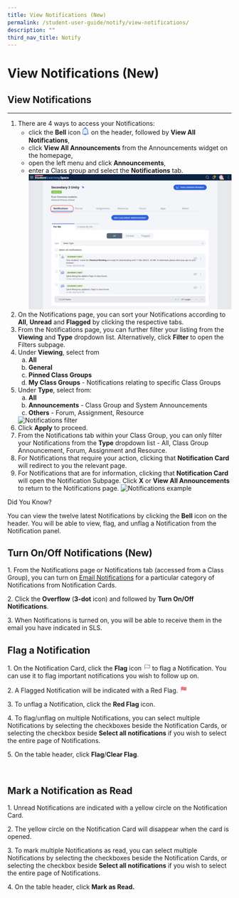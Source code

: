 ```yaml
---
title: View Notifications (New)
permalink: /student-user-guide/notify/view-notifications/
description: ""
third_nav_title: Notify
---
```

<h1>View Notifications (New)</h1>
<h2>View Notifications</h2>
<hr>
<ol>
  <li>There are 4 ways to access your Notifications:
    <ul>
      <li>click the <strong>Bell</strong> icon <img style="width:1rem; display: inline;" alt="Bell icon" src="/images/Icons/Bell.svg"> on the header, followed by <strong>View All Notifications</strong>,</li>
      <li>click <strong>View All Announcements</strong> from the Announcements widget on the homepage,</li>
      <li>open the left menu and click <strong>Announcements</strong>,</li>
      <li>enter a Class group and select the <strong>Notifications</strong> tab. <a target="_blank" href="/images/2Teacher/N-ClassGroupNotification.png"><img src="/images/2Teacher/N-ClassGroupNotification.png"></a></li>
    </ul>
  </li>
  <li>On the Notifications page, you can sort your Notifications according to <strong>All</strong>, <strong>Unread</strong> and <strong>Flagged</strong> by clicking the respective tabs.</li>
  <li>From the Notifications page, you can further filter your listing from the <strong>Viewing</strong> and <strong>Type</strong> dropdown list. Alternatively, click <strong>Filter</strong> to open the Filters subpage.</li>
  <li>Under <strong>Viewing</strong>, select from
    <ol style="list-style-type: lower-alpha;">
      <li><strong>All</strong></li>
      <li><strong>General</strong></li>
      <li><strong>Pinned Class Groups</strong></li>
      <li><strong>My Class Groups</strong> - Notifications relating to specific Class Groups</li>
    </ol>
  </li>
  <li>Under <strong>Type</strong>, select from:
   <ol style="list-style-type: lower-alpha;">
      <li><strong>All</strong></li>
      <li><strong>Announcements</strong> - Class Group and System Announcements</li>
      <li><strong>Others</strong> - Forum, Assignment, Resource</li>
    </ol>
    <img alt="Notifications filter" src="N-NotificationsFilter.png">
  </li>
  <li>Click <strong>Apply</strong> to proceed.</li>
  <li>From the Notifications tab within your Class Group, you can only filter your Notifications from the <strong>Type</strong> dropdown list - All, Class Group Announcement, Forum, Assignment and Resource.</li>
  <li>For Notifications that require your action, clicking that <strong>Notification Card</strong> will redirect to you the relevant page.</li>
  <li>For Notifications that are for information, clicking that <strong>Notification Card</strong> will open the Notification Subpage. Click <strong>X</strong> or <strong>View All Announcements</strong> to return to the Notifications page. <img alt="Notifications example" src="N-Notifications1.png"></li>
</ol>
<p>Did You Know?</p>
<p>You can view the twelve latest Notifications by clicking the <strong>Bell</strong> icon on the header. You will be able to view, flag, and unflag a Notification from the Notification panel.</p>
<h2>Turn On/Off Notifications (New)</h2>

<p>1. From the Notifications page or Notifications tab (accessed from a Class Group), you can turn on <a href="[hyperlink setting up email notifications]">Email Notifications</a> for a particular category of Notifications from Notification Cards.</p>
<p>2. Click the <strong>Overflow</strong> (<strong>3-dot</strong> icon) and followed by <strong>Turn On/Off Notifications</strong>. <img alt="" src="N-EmailNotifications.png"></p>
<p>3. When Notifications is turned on, you will be able to receive them in the email you have indicated in SLS.</p>

<h2>Flag a Notification</h2>

<p>1. On the Notification Card, click the <strong>Flag</strong> icon <img style="width:1rem; display: inline;" src="/images/Icons/Flag24.svg"> to flag a Notification. You can use it to flag important notifications you wish to follow up on.</p>
<p>2. A Flagged Notification will be indicated with a Red Flag. <img alt="" style="width:1rem; display: inline;" src="/images/Icons/FlagFilled24.svg"></p>
<p>3. To unflag a Notification, click the <strong>Red Flag</strong> icon.</p>
<p>4. To flag/unflag on multiple Notifications, you can select multiple Notifications by selecting the checkboxes beside the Notification Cards, or selecting the checkbox beside <strong>Select all notifications</strong> if you wish to select the entire page of Notifications.</p>
<p>5. On the table header, click <strong>Flag</strong>/<strong>Clear Flag</strong>.</p>

<img alt="" src="N-FlagNotifications.png">

<h2>Mark a Notification as Read</h2>

<p>1. Unread Notifications are indicated with a yellow circle on the Notification Card. </p>
<p>2. The yellow circle on the Notification Card will disappear when the card is opened.</p>
<p>3. To mark multiple Notifications as read, you can select multiple Notifications by selecting the checkboxes beside the Notification Cards, or selecting the checkbox beside <strong>Select all notifications</strong> if you wish to select the entire page of Notifications.</p>
<p>4. On the table header, click <strong>Mark as Read.</strong></p>

<img alt="" src="N-Notifications2.png">